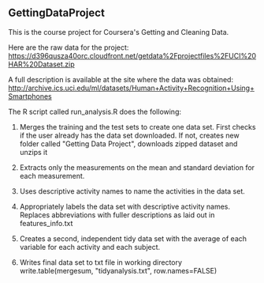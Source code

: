 GettingDataProject
------------------

This is the course project for Coursera's Getting and Cleaning Data. 

Here are the raw data for the project:
https://d396qusza40orc.cloudfront.net/getdata%2Fprojectfiles%2FUCI%20HAR%20Dataset.zip

A full description is available at the site where the data was obtained:
http://archive.ics.uci.edu/ml/datasets/Human+Activity+Recognition+Using+Smartphones

The R script called run_analysis.R does the following:

1. Merges the training and the test sets to create one data set. First checks if the user already has the data set downloaded. If not, creates new folder called "Getting Data Project", downloads zipped dataset and unzips it

2. Extracts only the measurements on the mean and standard deviation for each measurement.

3. Uses descriptive activity names to name the activities in the data set.

4. Appropriately labels the data set with descriptive activity names. Replaces abbreviations with fuller descriptions as laid out in features_info.txt

5. Creates a second, independent tidy data set with the average of each variable for each activity and each subject.

6. Writes final data set to txt file in working directory
write.table(mergesum, "tidyanalysis.txt", row.names=FALSE)